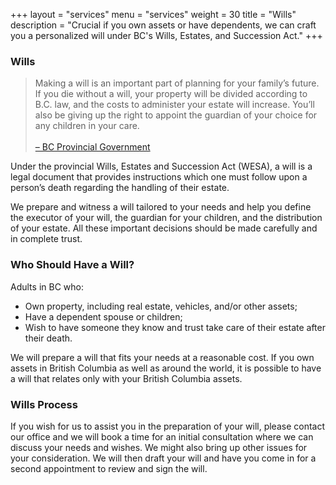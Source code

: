 +++
layout = "services"
menu = "services"
weight = 30
title = "Wills"
description = "Crucial if you own assets or have dependents, we can craft you a personalized will under BC's Wills, Estates, and Succession Act."
+++

### Wills

> Making a will is an important part of planning for your family’s future. If you die without a will, your
> property will be divided according to B.C. law, and the costs to administer your estate will increase.
> You’ll also be giving up the right to appoint the guardian of your choice for any children in your care. <br><br><a href="https://www2.gov.bc.ca/gov/content/family-social-
> supports/seniors/financial-legal-matters/wills-and-estate-planning">– BC Provincial Government</a>

Under the provincial Wills, Estates and Succession Act (WESA), a will is a legal document that provides
instructions which one must follow upon a person’s death regarding the handling of their estate.

We prepare and witness a will tailored to your needs and help you define the executor of your will, the
guardian for your children, and the distribution of your estate. All these important decisions should be
made carefully and in complete trust.

### Who Should Have a Will?

Adults in BC who:

- Own property, including real estate, vehicles, and/or other assets;
- Have a dependent spouse or children;
- Wish to have someone they know and trust take care of their estate after their death.

We will prepare a will that fits your needs at a reasonable cost. If you own assets in British Columbia as
well as around the world, it is possible to have a will that relates only with your British Columbia assets.

### Wills Process

If you wish for us to assist you in the preparation of your will, please contact our office and we will book
a time for an initial consultation where we can discuss your needs and wishes. We might also bring up
other issues for your consideration. We will then draft your will and have you come in for a second
appointment to review and sign the will.
